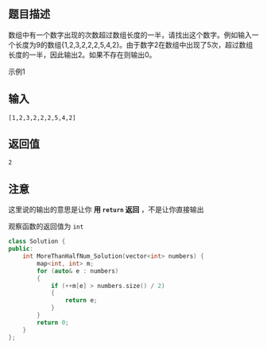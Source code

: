 ## 题目描述

数组中有一个数字出现的次数超过数组长度的一半，请找出这个数字。例如输入一个长度为9的数组{1,2,3,2,2,2,5,4,2}。由于数字2在数组中出现了5次，超过数组长度的一半，因此输出2。如果不存在则输出0。

示例1

## 输入

```
[1,2,3,2,2,2,5,4,2]
```

## 返回值

```
2
```



## 注意

这里说的输出的意思是让你 **用 `return` 返回** ，不是让你直接输出

观察函数的返回值为 `int` 



```cpp
class Solution {
public:
    int MoreThanHalfNum_Solution(vector<int> numbers) {
        map<int, int> m;
        for (auto& e : numbers)
        {
            if (++m[e] > numbers.size() / 2)
            {
                return e;
            }
        }
        return 0;
    }
};
```

